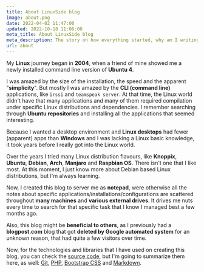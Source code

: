 ```yaml
---
title: About LinuxSide blog
image: about.png
date: 2022-04-02 11:47:00
updated: 2022-10-18 11:06:00
meta_title: About LinuxSide blog
meta_description: The story on how everything started, why am I writing on this blog, why Linux is awesome and the technologies I used for creating this blog.
url: about
---
```


My **Linux** journey began in **2004**, when a friend of mine showed me a newly installed command line version of **Ubuntu 4**.

I was amazed by the size of the installation, the speed and the apparent "**simplicity**". But mostly I was amazed by the **CLI (command line)** applications, like `irssi` and `teamspeak server`. At that time, the Linux world didn't have that many applications and many of them required compilation under specific Linux distributions and dependencies. I remember searching through **Ubuntu repositories** and installing all the applications that seemed interesting.

Because I wanted a desktop environment and **Linux desktops** had fewer (apparent) apps than **Windows** and I was lacking a Linux basic knowledge, it took years before I really got into the Linux world.

Over the years I tried many Linux distribution flavours, like **Knoppix**, **Ubuntu**, **Debian**, **Arch**, **Manjaro** and **Raspbian OS**. There isn't one that I like most. At this moment, I just know more about Debian based Linux distributions, but I'm always learning.

Now, I created this blog to server me as **notepad**, were otherwise all the notes about specific applications/installations/configurations are scattered throughout **many machines** and **various external drives**. It drives me nuts every time to search for that specific task that I know I managed best a few months ago.

Also, this blog might be **beneficial to others**, as I previously had a **blogpost.com** blog that got **deleted by Google automated system** for an unknown reason, that had quite a few visitors over time.

Now, for the technologies and libraries that I have used on creating this blog, you can check the [source code](https://github.com/linuxside/website), but I'm going to summarize them here, as well: [Git](https://git-scm.com/), [PHP](https://www.php.net/), [Bootstrap CSS](https://getbootstrap.com/) and [Markdown](https://www.markdownguide.org/).
